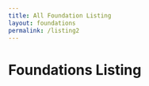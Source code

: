 ```yaml
---
title: All Foundation Listing
layout: foundations
permalink: /listing2
---
```


# Foundations Listing
